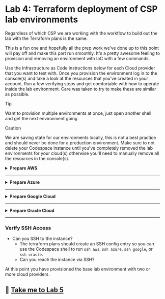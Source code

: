 # Lab 4: Terraform deployment of CSP lab environments

Regardless of which CSP we are working with the workflow to build out the lab with the Terraform plans is the same.

This is a fun one and hopefully all the prep work we've done up to this point will pay off and make this part run smoothly. It's a pretty awesome feeling to provision and removing an environment with IaC with a few commands.

Use the Infrastructure as Code instructions below for each Cloud provider that you want to test with. Once you provision the environment log in to the console(s) and take a look at the resources that you've created in your account. Run a few verifying steps and get comfortable with how to operate inside the lab environment. Care was taken to try to make these are similar as possible.

> [!TIP]
> Want to provision multiple environments at once, just open another shell and get the next environment going.

> [!CAUTION]
> We are saving state for our environments locally, this is not a best practice and should never be done for a production environment. Make sure to not delete your Codespace instance until you've completely removed the lab environments for your cloud(s) otherwise you'll need to manually remove all the resources in the console(s).

<details>
<summary><b>Prepare AWS</b></summary>

## To provision the AWS lab environment

### Provision AWS

1. In the Codespaces shell run `cd $CODESPACE_VSCODE_FOLDER/lab/aws`.
2. Next run `terraform init`.
![terraform_init](files/tf_init_aws.png)
3. Next run `terraform plan`.
![terraform_plan](files/tf_plan.png)
   1. If successful this will output a list of actions that will be performed.
4. Next we will run `terraform apply -auto-approve`.

> NOTE: This will take a while but should build out the base environment and spin up an instance that we can ssh into.

### Verify AWS

- Can you SSH to the instance?
  - This terraform plan should create an SSH config entry so you can use the Codespace shell to run `ssh aws`.
- Does the instance have access to ping/traceroute via the IGW?

</details>

---

<details>
<summary><b>Prepare Azure</b></summary>

## To provision the Azure lab environment

### Provision Azure

1. In the Codespaces shell run `cd $CODESPACE_VSCODE_FOLDER/lab/azure`.
2. Next run `terraform init`.
![terraform_init](files/tf_init_azure.png)
3. Next run `terraform plan`.
![terraform_plan](files/tf_plan.png)
   1. If successful this will output a list of actions that will be performed.
4. Next we will run `terraform apply -auto-approve`.

> NOTE: This one take the longest of all the lab environments to build out, the VNG can take quite some time (up to 45 minutes) to provision. Let this shell sit and open a new shell to work on other environments while you wait.

### Verify Azure

- Can you SSH to the instance?
  - This terraform plan should create an SSH config entry so you can use the Codespace shell to run `ssh azure`.
- Does the instance have access to ping/traceroute via the IGW?

</details>

---

<details>
<summary><b>Prepare Google Cloud</b></summary>

## To provision the Google Cloud lab environment

### Provision Google Cloud

1. In the Codespaces shell run `cd $CODESPACE_VSCODE_FOLDER/lab/google`.
2. Next run `terraform init`.
![terraform_init](files/tf_init_google.png)
3. Next run `terraform plan`.
![terraform_plan](files/tf_plan.png)
   1. If successful this will output a list of actions that will be performed.
4. Next we will run `terraform apply -auto-approve`.

### Verify Google Cloud

- Can you SSH to the instance?
  - This terraform plan should create an SSH config entry so you can use the Codespace shell to run `ssh google`.
- Does the instance have access to ping/traceroute via the IGW?

</details>

---

<details>
<summary><b>Prepare Oracle Cloud</b></summary>

## To provision the Oracle Cloud lab environment

### Provision Oracle Cloud

1. In the Codespaces shell run `cd $CODESPACE_VSCODE_FOLDER/lab/oracle`.
2. Next run `terraform init`.
![terraform_init](files/tf_init_oracle.png)
3. Next run `terraform plan`.
![terraform_plan](files/tf_plan.png)
   1. If successful this will output a list of actions that will be performed.
4. Next we will run `terraform apply -auto-approve`.

### Verify SSH Access to Oracle

- Can you SSH to the instance?
  - This terraform plan should create an SSH config entry so you can use the Codespace shell to run `ssh oracle`.
- Does the instance have access to ping/traceroute via the IGW?

</details>

---

### Verify SSH Access

- Can you SSH to the instance?
  - The terraform plans should create an SSH config entry so you can use the Codespace shell to run `ssh aws`, `ssh azure`, `ssh google`, or `ssh oracle`.
  - Can you reach the instance via SSH?

At this point you have provisioned the base lab environment with two or more cloud providers.

## :rocket: [Take me to Lab 5](lab5.md)
